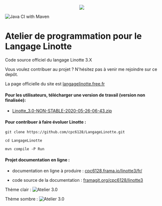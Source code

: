 <p align="center">
  <img src="http://langagelinotte.free.fr/github/entete2.png">
</p>

![Java CI with Maven](https://github.com/cpc6128/LangageLinotte/workflows/Java%20CI%20with%20Maven/badge.svg)

# Atelier de programmation pour le Langage Linotte

Code source officiel du langage Linotte 3.X

Vous voulez contribuer au projet ? N'hésitez pas à venir me rejoindre sur ce depôt.

La page officielle du site est <a href="http://langagelinotte.free.fr">langagelinotte.free.fr</a>

#### Pour les utilisateurs, télécharger une version de travail (version non finalisée):

- <a href="https://bitbucket.org/metalm/langagelinotte/downloads/Linotte_3.0-NON-STABLE-2020-05-26-06-43.zip">Linotte_3.0-NON-STABLE-2020-05-26-06-43.zip</a>

#### Pour contribuer à faire évoluer Linotte :
 `git clone https://github.com/cpc6128/LangageLinotte.git`
 
 `cd LangageLinotte`
 
 `mvn compile -P Run`

#### Projet documentation en ligne :

- documentation en ligne à produire : <a href="https://cpc6128.frama.io/linotte3/fr/">cpc6128.frama.io/linotte3/fr/</a>

- code source de la documentation : <a href="https://framagit.org/cpc6128/linotte3">framagit.org/cpc6128/linotte3</a>

Thème clair :
![Atelier 3.0](http://langagelinotte.free.fr/github/atelier2.png)

Thème sombre :
![Atelier 3.0](http://langagelinotte.free.fr/github/atelier-dracula2.png)
